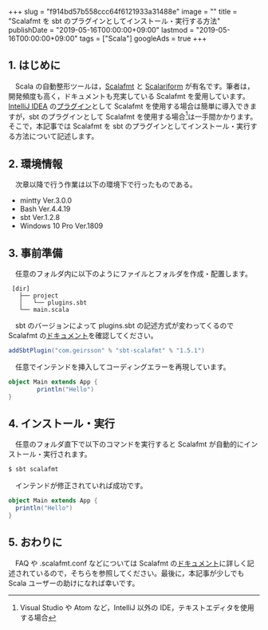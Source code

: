 +++
slug = "f914bd57b558ccc64f6121933a31488e"
image = ""
title = "Scalafmt を sbt のプラグインとしてインストール・実行する方法"
publishDate = "2019-05-16T00:00:00+09:00"
lastmod = "2019-05-16T00:00:00+09:00"
tags = ["Scala"]
googleAds = true
+++

## 1. はじめに
　Scala の自動整形ツールは，[Scalafmt](https://scalameta.org/scalafmt/) と [Scalariform](http://scala-ide.org/scalariform/) が有名です。筆者は，開発頻度も高く，ドキュメントも充実している Scalafmt を愛用しています。[IntelliJ IDEA](https://www.jetbrains.com/idea/) の[プラグイン](https://plugins.jetbrains.com/plugin/8236-scalafmt)として Scalafmt を使用する場合は簡単に導入できますが，sbt のプラグインとして Scalafmt を使用する場合[^1]は一手間かかります。そこで，本記事では Scalafmt を sbt のプラグインとしてインストール・実行する方法について記述します。

[^1]: Visual Studio や Atom など，IntelliJ 以外の IDE，テキストエディタを使用する場合

## 2. 環境情報
　次章以降で行う作業は以下の環境下で行ったものである。

 * mintty Ver.3.0.0
 * Bash Ver.4.4.19
 * sbt Ver.1.2.8
 * Windows 10 Pro Ver.1809

## 3. 事前準備
　任意のフォルダ内に以下のようにファイルとフォルダを作成・配置します。

```
 [dir]
   ├── project
   │   └── plugins.sbt
   └── main.scala
```

　sbt のバージョンによって plugins.sbt の記述方式が変わってくるので Scalafmt の[ドキュメント](https://scalameta.org/scalafmt/docs/installation.html#sbt)を確認してください。

```:plugins.sbt
addSbtPlugin("com.geirsson" % "sbt-scalafmt" % "1.5.1")
```

　任意でインテンドを挿入してコーディングエラーを再現しています。

```scala:main.scala
object Main extends App {
        println("Hello")
}
```

## 4. インストール・実行
　任意のフォルダ直下で以下のコマンドを実行すると Scalafmt が自動的にインストール・実行されます。

```bash
$ sbt scalafmt
```

　インテンドが修正されていれば成功です。

```scala:main.scala
object Main extends App {
  println("Hello")
}
```

## 5. おわりに
　FAQ や .scalafmt.conf などについては Scalafmt の[ドキュメント](https://scalameta.org/scalafmt/)に詳しく記述されているので，そちらを参照してください。最後に，本記事が少しでも Scala ユーザーの助けになれば幸いです。